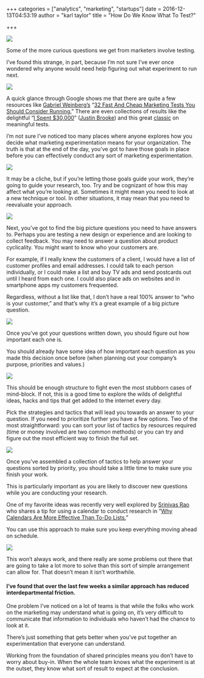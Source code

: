 +++
categories = ["analytics", "marketing", "startups"]
date = 2016-12-13T04:53:19
author = "karl taylor"
title = "How Do We Know What To Test?"

+++

  ![](https://raw.githubusercontent.com/karljtaylor/kjt/blog/content/assets/7193c-1xcw2yaachb3oxeaapbs6qq.png)  


 Some of the more curious questions we get from marketers involve testing.

 I’ve found this strange, in part, because I’m not sure I’ve ever once wondered why anyone would need help figuring out what experiment to run next.

  ![](https://raw.githubusercontent.com/karljtaylor/kjt/blog/content/assets/e8f6f-1ihvz27yl5mm6pb-c7fnsfq.jpeg)  


 A quick glance through Google shows me that there are quite a few resources like [Gabriel Weinberg’s](https://twitter.com/yegg) “[32 Fast And Cheap Marketing Tests You Should Consider Running.](https://medium.com/swlh/32-fast-cheap-marketing-test-ideas-across-all-19-traction-channels-24e227c3a8e3#.6dnmox3e0)” There are even collections of results like the delightful “[I Spent $30,000](https://medium.com/marketing-and-entrepreneurship/i-spent-30-000-testing-different-blog-designs-heres-what-i-found-8952bf057b8f#.9xd7hcy7t)” ([Justin Brooke](https://twitter.com/justinbrooke)) and this great [classic](https://www.youtube.com/watch?v=Eh00PoR76NY) on meaningful tests.

 I’m not sure I’ve noticed too many places where anyone explores how you decide what marketing experimentation means for your organization. The truth is that at the end of the day, you’ve got to have those goals in place before you can effectively conduct any sort of marketing experimentation.

  ![](https://raw.githubusercontent.com/karljtaylor/kjt/blog/content/assets/ec7e4-1nic-hnu2ieb2g8ochfr-mq.jpeg)  


 It may be a cliche, but if you’re letting those goals guide your work, they’re going to guide your research, too. Try and be cognizant of how this may affect what you’re looking at. Sometimes it might mean you need to look at a new technique or tool. In other situations, it may mean that you need to reevaluate your approach.

  ![](https://raw.githubusercontent.com/karljtaylor/kjt/blog/content/assets/dff3b-1szym0o_8qxybhxefaewtga.jpeg)  


 Next, you’ve got to find the big picture questions you need to have answers to. Perhaps you are testing a new design or experience and are looking to collect feedback. You may need to answer a question about product cyclicality. You might want to know who your customers are.

 For example, if I really knew the customers of a client, I would have a list of customer profiles and email addresses. I could talk to each person individually, or I could make a list and buy TV ads and send postcards out until I heard from each one. I could also place ads on websites and in smartphone apps my customers frequented.

 Regardless, without a list like that, I don’t have a real 100% answer to “who is your customer,” and that’s why it’s a great example of a big picture question.

  ![](https://raw.githubusercontent.com/karljtaylor/kjt/blog/content/assets/4d565-1mlldqqr1inu0an0uxg86ya.jpeg)  


 Once you’ve got your questions written down, you should figure out how important each one is.

 You should already have some idea of how important each question as you made this decision once before (when planning out your company’s purpose, priorities and values.)

  ![](https://raw.githubusercontent.com/karljtaylor/kjt/blog/content/assets/51a2d-1khi4vgrwtnof1uexewuada.jpeg)  


 This should be enough structure to fight even the most stubborn cases of mind-block. If not, this is a good time to explore the wilds of delightful ideas, hacks and tips that get added to the internet every day.

 Pick the strategies and tactics that will lead you towards an answer to your question. If you need to prioritize further you have a few options. Two of the most straightforward: you can sort your list of tactics by resources required (time or money involved are two common methods) or you can try and figure out the most efficient way to finish the full set.

  ![](https://raw.githubusercontent.com/karljtaylor/kjt/blog/content/assets/f296b-11jqi2ahypu8_pivirbrvog.jpeg)  


 Once you’ve assembled a collection of tactics to help answer your questions sorted by priority, you should take a little time to make sure you finish your work.

 This is particularly important as you are likely to discover new questions while you are conducting your research.

 One of my favorite ideas was recently very well explored by [Srinivas Rao](https://twitter.com/UnmistakableCEO) who shares a tip for using a calendar to conduct research in “[Why Calendars Are More Effective Than To-Do Lists.](https://medium.com/the-mission/why-calendars-are-more-effective-than-to-do-lists-557b07ac9aeb#.yjkif2kp7)”

 You can use this approach to make sure you keep everything moving ahead on schedule.

  ![](https://raw.githubusercontent.com/karljtaylor/kjt/blog/content/assets/a337f-1g-oveah1h0ya9pfgpe_adq.jpeg)  


 This won’t always work, and there really are some problems out there that are going to take a lot more to solve than this sort of simple arrangement can allow for. That doesn’t mean it isn’t worthwhile.

 #### I’ve found that over the last few weeks a similar approach has reduced interdepartmental friction.

 One problem I’ve noticed on a lot of teams is that while the folks who work on the marketing may understand what is going on, it’s very difficult to communicate that information to individuals who haven’t had the chance to look at it.

 There’s just something that gets better when you’ve put together an experimentation that everyone can understand.

 Working from the foundation of shared principles means you don’t have to worry about buy-in. When the whole team knows what the experiment is at the outset, they know what sort of result to expect at the conclusion.
